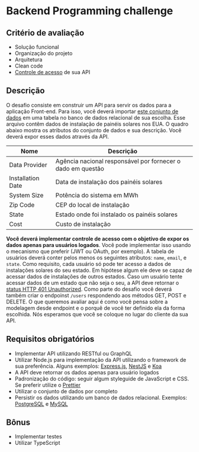 # Backend Programming challenge

## Critério de avaliação
 - Solução funcional
 - Organização do projeto
 - Arquitetura
 - Clean code
 - [Controle de acesso](https://en.wikipedia.org/wiki/Access_control) de sua API

## Descrição
  O desafio consiste em construir um API para servir os dados para a aplicação Front-end. Para isso, você deverá importar [este conjunto de dados](https://drive.google.com/file/d/1dbURdS6TjfnweoFSB_0vqJpn77QJFXoZ/view?usp=sharing) em uma tabela no banco de dados relacional de sua escolha. Esse arquivo contêm dados de instalação de painéis solares nos EUA. O quadro abaixo mostra os atributos do conjunto de dados e sua descrição. Você deverá expor esses dados através da API.

| Nome  | Descrição |
| ------------- | ------------- |
| Data Provider  | Agência nacional responsável por fornecer o dado em questão  |
| Installation Date  | Data de instalação dos painéis solares  |
| System Size  | Potência do sistema em MWh  |
| Zip Code  | CEP do local de instalação  |
| State | Estado onde foi instalado os painéis solares  |
| Cost | Custo de instalação |
  
  **Você deverá implementar controle de acesso com o objetivo de expor os dados apenas para usuários logados**. Você pode implementar isso usando o mecanismo que preferir (JWT ou OAuth, por exemplo). A tabela de usuários deverá conter pelos menos os seguintes atributos: `name`, `email`, e `state`.
  Como requisito, cada usuário só pode ter acesso a dados de instalações solares do seu estado. Em hipótese algum ele deve se capaz de acessar dados de instalações de outros estados. Caso um usuário tente acessar dados de um estado que não seja o seu, a API deve retornar o [status HTTP 401 Unauthorized](https://httpstatuses.com/401).
  Como parte do desafio você deverá também criar o endpoinst `/users` respondendo aos métodos GET, POST e DELETE. O que queremos avaliar aqui é como você pensa sobre a modelagem desde endpoint e o porquê de você ter definido ela da forma escolhida. Nós esperamos que você se coloque no lugar do cliente da sua API.

## Requisitos obrigatórios
  - Implementar API utilizando RESTful ou GraphQL
  - Utilizar Node.js para implementação da API utilizando o framework de sua preferência. Alguns exemplos: [Express.js](https://expressjs.com/), [NestJS](https://nestjs.com) e [Koa](https://koajs.com)
  - A API deve retornar os dados apenas para usuário logados
  - Padronização do código: seguir algum styleguide de JavaScript e CSS. Se preferir utilize o [Prettier](https://prettier.io/)
  - Utilizar o conjunto de dados por completo
  - Persistir os dados utilizando um banco de dados relacional. Exemplos: [PostgreSQL](https://www.postgresql.org) e [MySQL](https://www.mysql.com)
 
## Bônus
  - Implementar testes
  - Utilizar TypeScript
